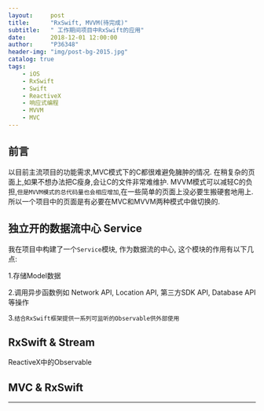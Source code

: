 ```yaml
---
layout:     post
title:      "RxSwift, MVVM(待完成)"
subtitle:   " 工作期间项目中RxSwift的应用"
date:       2018-12-01 12:00:00
author:     "P36348"
header-img: "img/post-bg-2015.jpg"
catalog: true
tags:
    - iOS
    - RxSwift
    - Swift
    - ReactiveX
    - 响应式编程
    - MVVM
    - MVC
---
```


## 前言

以目前主流项目的功能需求,MVC模式下的C都很难避免臃肿的情况.
在稍复杂的页面上,如果不想办法把C瘦身,会让C的文件非常难维护.
MVVM模式可以减轻C的负担,`但是MVVM模式的总代码量也会相应增加`,在一些简单的页面上没必要生搬硬套地用上.
所以一个项目中的页面是有必要在MVC和MVVM两种模式中做切换的.

## 独立开的数据流中心 Service

我在项目中构建了一个`Service`模块, 作为数据流的中心, 这个模块的作用有以下几点:

1.存储Model数据

2.调用异步函数例如 Network API, Location API, 第三方SDK API, Database API等操作

3.`结合RxSwift框架提供一系列可监听的Observable供外部使用`

## RxSwift & Stream

ReactiveX中的Observable

## MVC & RxSwift




---
